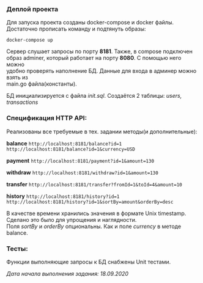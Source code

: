 ### Деплой проекта

Для запуска проекта созданы docker-compose и docker файлы.  
Достаточно прописать команду и подтянуть образы:    

`docker-compose up`

Сервер слушает запросы по порту **8181**. Также, в compose подключен    
образ adminer, который работает на порту **8080**. С помощью него можно     
удобно проверять наполнение БД. Данные для входа в админер можно взять из   
main.go файла(константы).

БД инициализируется с файла _init.sql_. Создаётся 2 таблицы: _users, transactions_

### Спецификация HTTP API:
 
Реализованы все требуемые в тех. задании методы(и дополнительные):

**balance**
`http://localhost:8181/balance?id=1`    `http://localhost:8181/balance?id=1&currency=USD`

**payment**
`http://localhost:8181/payment?id=1&amount=130`

**withdraw**
`http://localhost:8181/withdraw?id=1&amount=130`

**transfer**
`http://localhost:8181/transfer?fromId=1&toId=4&amount=10`

**history**
`http://localhost:8181/history?id=1` `http://localhost:8181/history?id=1&sortBy=amount&orderBy=desc`

В качестве времени хранились значения в формате Unix timestamp. Сделано это было для упрощения и наглядности.   
Поля _sortBy_ и _orderBy_ опциональны. Как и поле _currency_ в методе balance.

### Тесты:

Функции выполняющие запросы к БД снабжены Unit тестами.


_Дата начала выполнения задания: 18.09.2020_